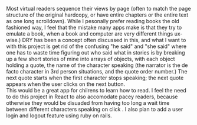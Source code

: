 Most virtual readers sequence their views by page (often to match the page structure of the original hardcopy, or have entire chapters or the entire text as one long scrolldown). While I pesonally prefer reading books the old fashioned way, I feel that the mistake many apps make is that they try to emulate a book, when a book and computer are very different things ux-wise.)
DRY has been a concept often discussed in this, and what I want to with this project is get rid of the confusing "he said" and "she said" where one has to waste time figuring out who said what in stories is by breaking up a few short stories of mine into arrays of objects, with each object holding a quote, the name of the character speaking (the narrator is the de facto character in 3rd person situations, and the quote order number.) The next quote starts when the first character stops speaking; the next quote appears when the user clicks on the next button.  
  This would be a great app for chilrens to learn how to read. I feel the need to do this project in React to also accomodate pacey readers, because otherwise they would be disuaded from having too long a wait time between different characters speaking  on click . I also plan to add a user login and logout feature using ruby on rails.

  

